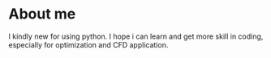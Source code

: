 # About me
I kindly new for using python. I hope i can learn and get more skill in coding, especially for optimization and CFD application.
